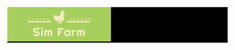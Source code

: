 <div style="width: 100%; background-color: black"><img src="/public/image/Logo.png" alt="SimFarm" /></div>
